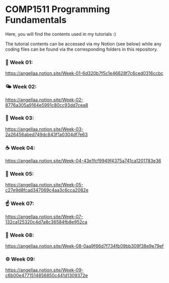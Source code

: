 # COMP1511 Programming Fundamentals

Here, you will find the contents used in my tutorials :)

The tutorial contents can be accessed via my Notion (see below) while any coding files can be found via the corresponding folders in this repository.

### 🌈 Week 01:

https://angellaa.notion.site/Week-01-6d320b7f5c1e46628f7c6ced0316ccbc

### 🌤️ Week 02:

https://angellaa.notion.site/Week-02-8776a305a9164e5991c80cc93dd7cea8

### 🐻 Week 03:

https://angellaa.notion.site/Week-03-2a26456abed749dc843f1a0304df7e63

### ☕️ Week 04:

https://angellaa.notion.site/Week-04-43e1fcf9949f4375a741ca1201783e36

### 🤖 Week 05:

https://angellaa.notion.site/Week-05-c27e9d8fcad347069c4aa3c6cca2082e

### ☝️ Week 07:

https://angellaa.notion.site/Week-07-132ca125320c4d7a8c36584fb8e952ca

### 🔗 Week 08:

https://angellaa.notion.site/Week-08-0aa9f66d7f734fb09bb309f38e9e79ef

### ⚙️ Week 09:

https://angellaa.notion.site/Week-09-c6b00e4771514856850c441d1309372e
